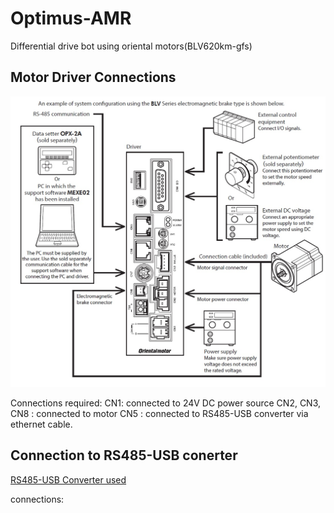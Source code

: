# Optimus-AMR
Differential drive bot using oriental motors(BLV620km-gfs)

## Motor Driver Connections
![Motor Driver Connection Diagram](Documents/images/Motor_driver_connection.jpg)

Connections required:
CN1: connected to 24V DC power source
CN2, CN3, CN8 : connected to motor
CN5 : connected to RS485-USB converter via ethernet cable.

##  Connection to RS485-USB conerter
[RS485-USB Converter used](https://www.waveshare.com/usb-to-rs485.htm)

connections: 
